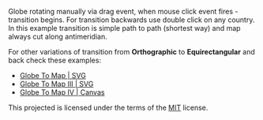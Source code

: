 Globe rotating manually via drag event, when mouse click event fires - transition begins. For transition backwards use double click on any country. In this example transition is simple path to path (shortest way) and map always cut along antimeridian.

For other variations of transition from **Orthographic** to **Equirectangular** and back check these examples:
- [Globe To Map | SVG](https://gist.github.com/KoGor/7023703)
- [Globe To Map III | SVG](https://gist.github.com/KoGor/7024936)
- [Globe To Map IV | Canvas](https://gist.github.com/KoGor/7025316)

This projected is licensed under the terms of the [MIT](http://choosealicense.com/licenses/mit/) license.